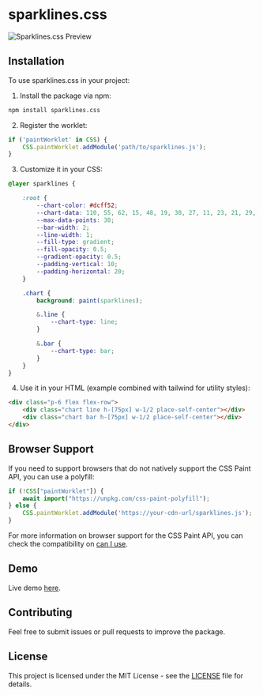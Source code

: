 # sparklines.css

![Sparklines.css Preview](https://raw.githubusercontent.com/sfearl1/sparklines.css/main/assets/sparklines.png)

## Installation

To use sparklines.css in your project:

1. Install the package via npm:

```bash
npm install sparklines.css
```

2. Register the worklet:

```javascript
if ('paintWorklet' in CSS) {
    CSS.paintWorklet.addModule('path/to/sparklines.js');
}
```

3. Customize it in your CSS:

```css
@layer sparklines {

    :root {
        --chart-color: #dcff52;
        --chart-data: 110, 55, 62, 15, 48, 19, 30, 27, 11, 23, 21, 29, 12, 38, 25, 17, 5, 20, 32, 28, 13, 36, 24, 87, 45, 90, 58, 47, 11, 23;
        --max-data-points: 30;
        --bar-width: 2;
        --line-width: 1;
        --fill-type: gradient;
        --fill-opacity: 0.5;
        --gradient-opacity: 0.5;
        --padding-vertical: 10;
        --padding-horizontal: 20;
    }

    .chart {
        background: paint(sparklines);

        &.line {
            --chart-type: line; 
        }

        &.bar {
            --chart-type: bar; 
        }
    }
}
```

4. Use it in your HTML (example combined with tailwind for utility styles):

```html
<div class="p-6 flex flex-row">
    <div class="chart line h-[75px] w-1/2 place-self-center"></div>
    <div class="chart bar h-[75px] w-1/2 place-self-center"></div>
</div>
```

## Browser Support

If you need to support browsers that do not natively support the CSS Paint API, you can use a polyfill:

```javascript
if (!CSS["paintWorklet"]) {
    await import("https://unpkg.com/css-paint-polyfill");
} else {
    CSS.paintWorklet.addModule('https://your-cdn-url/sparklines.js');
}
```
    
For more information on browser support for the CSS Paint API, you can check the compatibility on [can I use](https://caniuse.com/css-paint-api).

## Demo

Live demo [here](https://sfearl1.github.io/sparklines).

## Contributing

Feel free to submit issues or pull requests to improve the package.

## License

This project is licensed under the MIT License - see the [LICENSE](LICENSE) file for details.